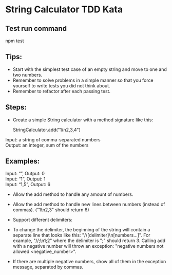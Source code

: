 # String Calculator TDD Kata

## Test run command

npm test

## Tips:
- Start with the simplest test case of an empty string and move to one and two numbers.
- Remember to solve problems in a simple manner so that you force yourself to write tests you did not think about.
- Remember to refactor after each passing test.

## Steps:
- Create a simple String calculator with a method signature like this:

    StringCalculator.add("1/n2,3,4")

Input: a string of comma-separated numbers  
Output: an integer, sum of the numbers

## Examples:

Input: “”, Output: 0  
Input: “1”, Output: 1   
Input: “1,5”, Output: 6   

- Allow the add method to handle any amount of numbers.

- Allow the add method to handle new lines between numbers (instead of commas). ("1\n2,3" should return 6)

- Support different delimiters:

- To change the delimiter, the beginning of the string will contain a separate line that looks like this: "//[delimiter]\n[numbers…]". For example, "//;\n1;2" where the delimiter is ";" should return 3.
Calling add with a negative number will throw an exception: "negative numbers not allowed <negative_number>".

- If there are multiple negative numbers, show all of them in the exception message, separated by commas.